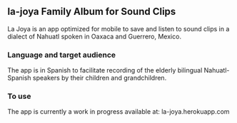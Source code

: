 ## la-joya Family Album for Sound Clips

La Joya is an app optimized for mobile to save and listen to sound
clips in a dialect of Nahuatl spoken in Oaxaca and Guerrero, Mexico.

### Language and target audience

The app is in Spanish to facilitate recording of the elderly bilingual Nahuatl-Spanish speakers by their children and grandchildren.

### To use

The app is currently a work in progress available at:
la-joya.herokuapp.com
